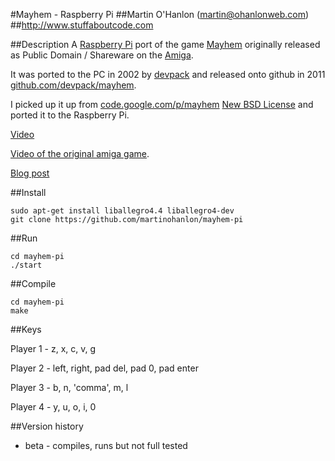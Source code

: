 #Mayhem - Raspberry Pi 
##Martin O'Hanlon (martin@ohanlonweb.com)
##http://www.stuffaboutcode.com

##Description
A [Raspberry Pi](https://www.raspberrypi.org) port of the game [Mayhem](http://www.lemonamiga.com/games/details.php?id=2972) originally released as Public Domain / Shareware on the [Amiga](https://en.wikipedia.org/wiki/Amiga).

It was ported to the PC in 2002 by [devpack](https://github.com/devpack) and released onto github in 2011 [github.com/devpack/mayhem](https://github.com/devpack/mayhem).

I picked up it up from [code.google.com/p/mayhem](https://code.google.com/archive/p/mayhem/) [New BSD License](https://opensource.org/licenses/BSD-3-Clause) and ported it to the Raspberry Pi.

[Video](https://youtu.be/Vxozz0Ijdr0)

[Video of the original amiga game](https://www.youtube.com/watch?v=fs30DLGxqhs). 

[Blog post](http://www.stuffaboutcode.com/2016/04/mayhem-classic-amiga-game-ported-to.html)

##Install

```
sudo apt-get install liballegro4.4 liballegro4-dev
git clone https://github.com/martinohanlon/mayhem-pi
```

##Run

```
cd mayhem-pi
./start
```

##Compile
```
cd mayhem-pi
make
```

##Keys

Player 1 - z, x, c, v, g 

Player 2 - left, right, pad del, pad 0, pad enter

Player 3 - b, n, 'comma', m, l

Player 4 - y, u, o, i, 0

##Version history
* beta - compiles, runs but not full tested